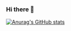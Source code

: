 ### Hi there 👋
[![Anurag's GitHub stats](https://github-readme-stats.vercel.app/api?username=l-raouf&theme=radical&count_private=false)](https://github.com/anuraghazra/github-readme-stats)

<!--
**l-raouf/l-raouf** is a ✨ _special_ ✨ repository because its `README.md` (this file) appears on your GitHub profile.

Here are some ideas to get you started:

- 🔭 I’m currently working on ...
- 🌱 I’m currently learning ...
- 👯 I’m looking to collaborate on ...
- 🤔 I’m looking for help with ...
- 💬 Ask me about ...
- 📫 How to reach me: ...
- 😄 Pronouns: ...
- ⚡ Fun fact: ...
-->
